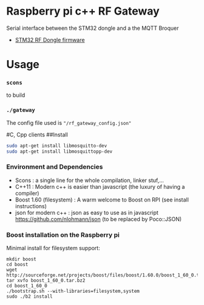 # Raspberry pi c++ RF Gateway
Serial interface between the STM32 dongle and a the MQTT Broquer
* [STM32 RF Dongle firmware](https://github.com/HomeSmartMesh/IoT_Frameworks/tree/master/stm32_rf_dongle/rf_bridge)

# Usage
### `scons` 
to build

### `./gateway` 
The config file used is `"/rf_gateway_config.json"`

#C, Cpp clients
##Install
```bash
sudo apt-get install libmosquitto-dev
sudo apt-get install libmosquittopp-dev
```

### Environment and Dependencies
- Scons : a single line for the whole compilation, linker stuf,...
- C++11 : Modern c++ is easier than javascript (the luxury of having a compiler)
- Boost 1.60 (filesystem) : A warm welcome to Boost on RPI (see install instructions)
- json for modern c++ : json as easy to use as in javascript https://github.com/nlohmann/json (to be replaced by Poco::JSON)

### Boost installation on the Raspberry pi
Minimal install for filesystem support:
```
mkdir boost
cd boost
wget http://sourceforge.net/projects/boost/files/boost/1.60.0/boost_1_60_0.tar.bz2
tar xvfo boost_1_60_0.tar.bz2
cd boost_1_60_0
./bootstrap.sh --with-libraries=filesystem,system
sudo ./b2 install
```
